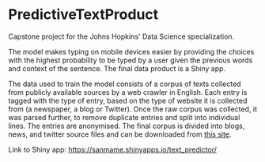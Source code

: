 # PredictiveTextProduct

Capstone project for the Johns Hopkins' Data Science specialization.

The model makes typing on mobile devices easier by providing the choices with the highest probability to be typed by a user given the previous words and context of the sentence. The final data product is a Shiny app.

The data used to train the model consists of a corpus of texts collected from publicly available sources by a web crawler in English. Each entry is tagged with the type of entry, based on the type of website it is collected from (a newspaper, a blog or Twitter). Once the raw corpus was collected, it was parsed further, to remove duplicate entries and split into individual lines. The entries are anonymised. The final corpus is divided into blogs, news, and twitter source files and can be downloaded from [this site](https://web-beta.archive.org/web/20160930083655/http://www.corpora.heliohost.org/aboutcorpus.html).

Link to Shiny app: https://sanmame.shinyapps.io/text_predictor/
